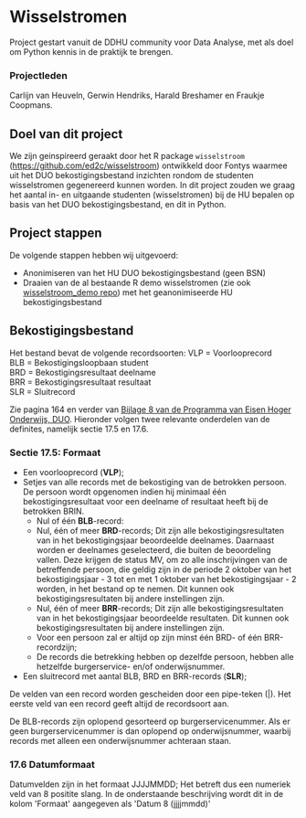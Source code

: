 # Wisselstromen
Project gestart vanuit de DDHU community voor Data Analyse, met als doel om Python kennis in de praktijk te brengen. 
### Projectleden
Carlijn van Heuveln, Gerwin Hendriks, Harald Breshamer en Fraukje Coopmans. 

## Doel van dit project 
We zijn geinspireerd geraakt door het R package `wisselstroom` (https://github.com/ed2c/wisselstroom) ontwikkeld door Fontys waarmee uit het DUO bekostigingsbestand inzichten rondom de studenten wisselstromen gegenereerd kunnen worden. In dit project zouden we graag het aantal in- en uitgaande studenten (wisselstromen) bij de HU bepalen op basis van het DUO bekostigingsbestand, en dit in Python. 

## Project stappen
De volgende stappen hebben wij uitgevoerd:
- Anonimiseren van het HU DUO bekostigingsbestand (geen BSN)
- Draaien van de al bestaande R demo wisselstromen (zie ook [wisselstroom_demo repo](https://github.com/ed2c/wisselstroom_demo)) met het geanonimiseerde HU bekostigingsbestand

## Bekostigingsbestand
Het bestand bevat de volgende recordsoorten:
VLP = Voorlooprecord  
BLB = Bekostigingsloopbaan student  
BRD = Bekostigingsresultaat deelname  
BRR = Bekostigingsresultaat resultaat  
SLR = Sluitrecord

Zie pagina 164 en verder van [Bijlage 8 van de Programma van Eisen Hoger Onderwijs, DUO](https://duo.nl/zakelijk/images/programma-van-eisen-hoger-onderwijs.pdf). Hieronder volgen twee relevante onderdelen van de definites, namelijk sectie 17.5 en 17.6. 

### Sectie 17.5: Formaat
- Een voorlooprecord (**VLP**);
- Setjes van alle records met de bekostiging van de betrokken persoon. De persoon wordt opgenomen indien hij minimaal één bekostigingsresultaat voor een
deelname of resultaat heeft bij de betrokken BRIN.
    - Nul of één **BLB**-record:  
    - Nul, één of meer **BRD**-records; Dit zijn alle bekostigingsresultaten van in het bekostigingsjaar beoordeelde deelnames. Daarnaast worden er
deelnames geselecteerd, die buiten de beoordeling vallen. Deze krijgen de status MV, om zo alle inschrijvingen van de betreffende persoon, die geldig
zijn in de periode 2 oktober van het bekostigingsjaar - 3 tot en met 1 oktober van het bekostigingsjaar - 2 worden, in het bestand op te nemen.
Dit kunnen ook bekostigingsresultaten bij andere instellingen zijn.  
    - Nul, één of meer **BRR**-records; Dit zijn alle bekostigingsresultaten van in het bekostigingsjaar beoordeelde resultaten. Dit kunnen ook
bekostigingsresultaten bij andere instellingen zijn. 
    - Voor een persoon zal er altijd op zijn minst één BRD- of één BRR-recordzijn;  
    - De records die betrekking hebben op dezelfde persoon, hebben alle hetzelfde burgerservice- en/of onderwijsnummer.  
- Een sluitrecord met aantal BLB, BRD en BRR-records (**SLR**);

De velden van een record worden gescheiden door een pipe-teken (|). Het eerste veld
van een record geeft altijd de recordsoort aan.

De BLB-records zijn oplopend gesorteerd op burgerservicenummer. Als er geen
burgerservicenummer is dan oplopend op onderwijsnummer, waarbij records met alleen
een onderwijsnummer achteraan staan.

### 17.6 Datumformaat
Datumvelden zijn in het formaat JJJJMMDD; Het betreft dus een numeriek veld van 8 positite slang. In de onderstaande beschrijving wordt dit in de kolom 'Formaat' aangegeven als 'Datum 8 (jjjjmmdd)'